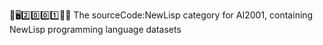 🧠️🖥️2️⃣️0️⃣️0️⃣️1️⃣️💾️📜️ The sourceCode:NewLisp category for AI2001, containing NewLisp programming language datasets
